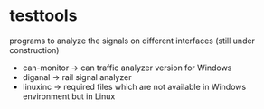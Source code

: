 # testtools
programs to analyze the signals on different interfaces (still under construction)
- can-monitor -> can traffic analyzer version for Windows
- diganal -> rail signal analyzer
- linuxinc -> required files which are not available in Windows environment but in Linux

